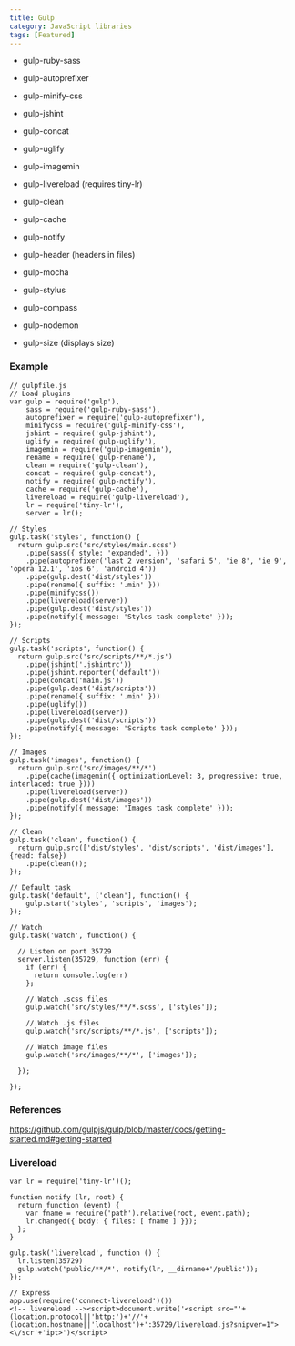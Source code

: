 ```yaml
---
title: Gulp
category: JavaScript libraries
tags: [Featured]
---
```


 * gulp-ruby-sass
 * gulp-autoprefixer
 * gulp-minify-css
 * gulp-jshint
 * gulp-concat
 * gulp-uglify
 * gulp-imagemin
 * gulp-livereload (requires tiny-lr)
 * gulp-clean
 * gulp-cache
 * gulp-notify

 * gulp-header (headers in files)
 * gulp-mocha
 * gulp-stylus
 * gulp-compass
 * gulp-nodemon
 * gulp-size (displays size)

### Example


    // gulpfile.js
    // Load plugins
    var gulp = require('gulp'),
        sass = require('gulp-ruby-sass'),
        autoprefixer = require('gulp-autoprefixer'),
        minifycss = require('gulp-minify-css'),
        jshint = require('gulp-jshint'),
        uglify = require('gulp-uglify'),
        imagemin = require('gulp-imagemin'),
        rename = require('gulp-rename'),
        clean = require('gulp-clean'),
        concat = require('gulp-concat'),
        notify = require('gulp-notify'),
        cache = require('gulp-cache'),
        livereload = require('gulp-livereload'),
        lr = require('tiny-lr'),
        server = lr();

    // Styles
    gulp.task('styles', function() {
      return gulp.src('src/styles/main.scss')
        .pipe(sass({ style: 'expanded', }))
        .pipe(autoprefixer('last 2 version', 'safari 5', 'ie 8', 'ie 9', 'opera 12.1', 'ios 6', 'android 4'))
        .pipe(gulp.dest('dist/styles'))
        .pipe(rename({ suffix: '.min' }))
        .pipe(minifycss())
        .pipe(livereload(server))
        .pipe(gulp.dest('dist/styles'))
        .pipe(notify({ message: 'Styles task complete' }));
    });

    // Scripts
    gulp.task('scripts', function() {
      return gulp.src('src/scripts/**/*.js')
        .pipe(jshint('.jshintrc'))
        .pipe(jshint.reporter('default'))
        .pipe(concat('main.js'))
        .pipe(gulp.dest('dist/scripts'))
        .pipe(rename({ suffix: '.min' }))
        .pipe(uglify())
        .pipe(livereload(server))
        .pipe(gulp.dest('dist/scripts'))
        .pipe(notify({ message: 'Scripts task complete' }));
    });

    // Images
    gulp.task('images', function() {
      return gulp.src('src/images/**/*')
        .pipe(cache(imagemin({ optimizationLevel: 3, progressive: true, interlaced: true })))
        .pipe(livereload(server))
        .pipe(gulp.dest('dist/images'))
        .pipe(notify({ message: 'Images task complete' }));
    });

    // Clean
    gulp.task('clean', function() {
      return gulp.src(['dist/styles', 'dist/scripts', 'dist/images'], {read: false})
        .pipe(clean());
    });

    // Default task
    gulp.task('default', ['clean'], function() {
        gulp.start('styles', 'scripts', 'images');
    });

    // Watch
    gulp.task('watch', function() {

      // Listen on port 35729
      server.listen(35729, function (err) {
        if (err) {
          return console.log(err)
        };

        // Watch .scss files
        gulp.watch('src/styles/**/*.scss', ['styles']);

        // Watch .js files
        gulp.watch('src/scripts/**/*.js', ['scripts']);

        // Watch image files
        gulp.watch('src/images/**/*', ['images']);

      });

    });

### References

https://github.com/gulpjs/gulp/blob/master/docs/getting-started.md#getting-started

### Livereload

    var lr = require('tiny-lr')();

    function notify (lr, root) {
      return function (event) {
        var fname = require('path').relative(root, event.path);
        lr.changed({ body: { files: [ fname ] }});
      };
    }

    gulp.task('livereload', function () {
      lr.listen(35729)
      gulp.watch('public/**/*', notify(lr, __dirname+'/public'));
    });

    // Express
    app.use(require('connect-livereload')())
    <!-- livereload --><script>document.write('<script src="'+(location.protocol||'http:')+'//'+(location.hostname||'localhost')+':35729/livereload.js?snipver=1"><\/scr'+'ipt>')</script>
